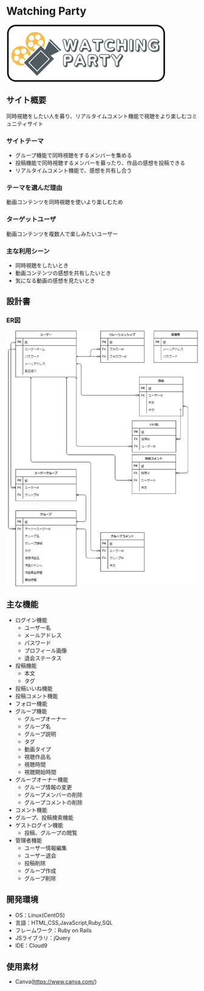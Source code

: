 # Watching Party
![ER図](https://raw.githubusercontent.com/kotatsuko/Watching_Party/main/app/assets/images/Watching%20Party.png)

## サイト概要
同時視聴をしたい人を募り、リアルタイムコメント機能で視聴をより楽しむコミュニティサイト
### サイトテーマ
- グループ機能で同時視聴をするメンバーを集める
- 投稿機能で同時視聴するメンバーを募ったり、作品の感想を投稿できる
- リアルタイムコメント機能で、感想を共有し合う


### テーマを選んだ理由
動画コンテンツを同時視聴を使いより楽しむため

### ターゲットユーザ
動画コンテンツを複数人で楽しみたいユーザー

### 主な利用シーン
- 同時視聴をしたいとき
- 動画コンテンツの感想を共有したいとき
- 気になる動画の感想を見たいとき

## 設計書
### ER図
![ER図](https://raw.githubusercontent.com/kotatsuko/Watching_Party/main/app/assets/images/%E3%83%9D%E3%83%BC%E3%83%88%E3%83%95%E3%82%A9%E3%83%AA%E3%82%AA.jpg)

## 主な機能
 - ログイン機能
   - ユーザー名
   - メールアドレス
   - パスワード
   - プロフィール画像
   - 退会ステータス
 - 投稿機能
   - 本文
   - タグ
 - 投稿いいね機能
 - 投稿コメント機能
 - フォロー機能
 - グループ機能
   - グループオーナー
   - グループ名
   - グループ説明
   - タグ
   - 動画タイプ
   - 視聴作品名
   - 視聴時間
   - 視聴開始時間
 - グループオーナー機能
   - グループ情報の変更
   - グループメンバーの削除
   - グループコメントの削除
 - コメント機能
 - グループ、投稿検索機能
 - ゲストログイン機能
   - 投稿、グループの閲覧
 - 管理者機能
   - ユーザー情報編集
   - ユーザー退会
   - 投稿削除
   - グループ作成
   - グループ削除


## 開発環境
- OS：Linux(CentOS)
- 言語：HTML,CSS,JavaScript,Ruby,SQL
- フレームワーク：Ruby on Rails
- JSライブラリ：jQuery
- IDE：Cloud9

## 使用素材
- Canva(https://www.canva.com/)